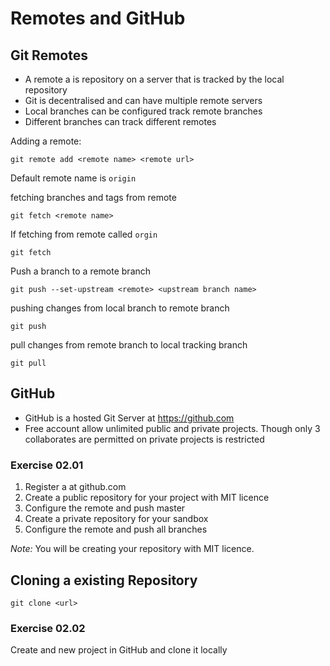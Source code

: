 # Remotes and GitHub

## Git Remotes
- A remote a is repository on a server that is tracked by the local repository
- Git is decentralised and can have multiple remote servers
- Local branches can be configured track remote branches
- Different branches can track different remotes

Adding a remote:
```
git remote add <remote name> <remote url>
```
Default remote name is `origin`

fetching branches and tags from remote
```
git fetch <remote name>
```
If fetching from remote called `orgin`
```
git fetch
```

Push a branch to a remote branch 
```
git push --set-upstream <remote> <upstream branch name>
```

pushing changes from local branch to remote branch
```
git push
```

pull changes from remote branch to local tracking branch
```
git pull
```

## GitHub
- GitHub is a hosted Git Server at https://github.com
- Free account allow unlimited public and private projects.  Though only 3 collaborates are permitted on private projects is restricted
  

### Exercise 02.01
1. Register a at github.com
2. Create a public repository for your project with MIT licence 
3. Configure the remote and push master
4. Create a private repository for your sandbox
5. Configure the remote and push all branches
 
*Note:* You will be creating your repository with MIT licence.

## Cloning a existing Repository
```
git clone <url>
```

### Exercise 02.02
Create and new project in GitHub and clone it locally